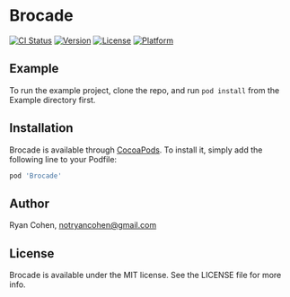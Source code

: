 # Brocade

[![CI Status](https://img.shields.io/travis/imryan/Brocade.svg?style=flat)](https://travis-ci.org/imryan/Brocade)
[![Version](https://img.shields.io/cocoapods/v/Brocade.svg?style=flat)](https://cocoapods.org/pods/Brocade)
[![License](https://img.shields.io/cocoapods/l/Brocade.svg?style=flat)](https://cocoapods.org/pods/Brocade)
[![Platform](https://img.shields.io/cocoapods/p/Brocade.svg?style=flat)](https://cocoapods.org/pods/Brocade)

## Example

To run the example project, clone the repo, and run `pod install` from the Example directory first.

## Installation

Brocade is available through [CocoaPods](https://cocoapods.org). To install
it, simply add the following line to your Podfile:

```ruby
pod 'Brocade'
```

## Author

Ryan Cohen, notryancohen@gmail.com

## License

Brocade is available under the MIT license. See the LICENSE file for more info.
